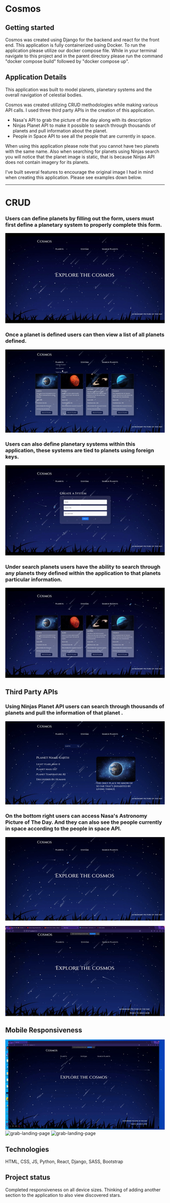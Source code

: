 # Cosmos



## Getting started

Cosmos was created using Django for the backend and react for the front end. This application is fully containerized using Docker. To run the application please utilize our docker compose file. While in your terminal navigate to this project and in the parent directory please run the command "docker compose build" followed by "docker compose up". 

## Application Details

This application was built to model planets, planetary systems and the overall navigation of celestial bodies. 

Cosmos was created utilizing CRUD methodologies while making various API calls. I used three third party APIs in the creation of this application. 

- Nasa's API to grab the picture of the day along with its description
- Ninjas Planet API to make it possible to search through thousands of planets and pull information about the planet.
- People in Space API to see all the people that are currently in space.

When using this application please note that you cannot have two planets with the same name. Also when searching for planets using Ninjas search you will notice that the planet image is static, that is because Ninjas API does not contain imagery for its planets.


I've built several features to encourage the original image I had in mind when creating this application. Please see examples down below. 



***



# CRUD


<h3> Users can define planets by filling out the form, users must first define a planetary system to properly complete this form. </h3>

![grab-landing-page](./gifs/CreatePlanet.gif)

<h3> Once a planet is defined users can then view a list of all planets defined. </h3>

![grab-landing-page](./gifs/AllPlanets.gif/)



<h3> Users can also define planetary systems within this application, these systems are tied to planets using foreign keys. </h3>

![grab-landing-page](./gifs/CreateSystem.gif)


<h3> Under search planets users have the ability to search through any planets they defined within the application to that planets particular information. </h3>

![grab-landing-page](./gifs/YourSearch.gif)


## Third Party APIs

<h3> Using Ninjas Planet API users can search through thousands of planets and pull the information of that planet . </h3>

![grab-landing-page](./gifs/SearchNinja.gif)

<h3> On the bottom right users can access Nasa's Astronomy Picture of The Day. And they can also see the people currently in space according to the people in space API. </h3>

![grab-landing-page](./gifs/POTD.gif)

![grab-landing-page](./gifs/PIS.gif)


## Mobile Responsiveness

![grab-landing-page](./gifs/HomePage.gif)
![grab-landing-page](./gifs/CreatedPlanets.gif)
![grab-landing-page](./gifs/NinjaSearch.gif)


## Technologies 
HTML, CSS, JS, Python, React, Django, SASS, Bootstrap

## Project status
Completed responsiveness on all device sizes. Thinking of adding another section to the application to also view discovered stars.
